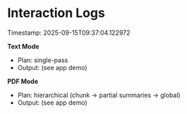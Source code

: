 # Interaction Logs

Timestamp: 2025-09-15T09:37:04.122972

**Text Mode**
- Plan: single-pass
- Output: (see app demo)

**PDF Mode**
- Plan: hierarchical (chunk → partial summaries → global)
- Output: (see app demo)
